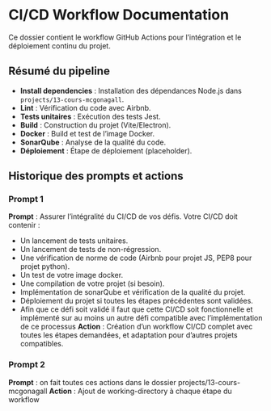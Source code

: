# CI/CD Workflow Documentation

Ce dossier contient le workflow GitHub Actions pour l’intégration et le déploiement continu du projet.

## Résumé du pipeline
- **Install dependencies** : Installation des dépendances Node.js dans `projects/13-cours-mcgonagall`.
- **Lint** : Vérification du code avec Airbnb.
- **Tests unitaires** : Exécution des tests Jest.
- **Build** : Construction du projet (Vite/Electron).
- **Docker** : Build et test de l’image Docker.
- **SonarQube** : Analyse de la qualité du code.
- **Déploiement** : Étape de déploiement (placeholder).

## Historique des prompts et actions

### Prompt 1
**Prompt** : Assurer l’intégralité du CI/CD de vos défis. Votre CI/CD doit contenir :
- Un lancement de tests unitaires.
- Un lancement de tests de non-régression.
- Une vérification de norme de code (Airbnb pour projet JS, PEP8 pour projet python).
- Un test de votre image docker.
- Une compilation de votre projet (si besoin).
- Implémentation de sonarQube et vérification de la qualité du projet.
- Déploiement du projet si toutes les étapes précédentes sont validées.
- Afin que ce défi soit validé il faut que cette CI/CD soit fonctionnelle et implémenté sur au moins un autre défi compatible avec l’implémentation de ce processus
**Action** : Création d’un workflow CI/CD complet avec toutes les étapes demandées, et adaptation pour d’autres projets compatibles.

### Prompt 2
**Prompt** : on fait toutes ces actions dans le dossier projects/13-cours-mcgonagall
**Action** : Ajout de working-directory à chaque étape du workflow
